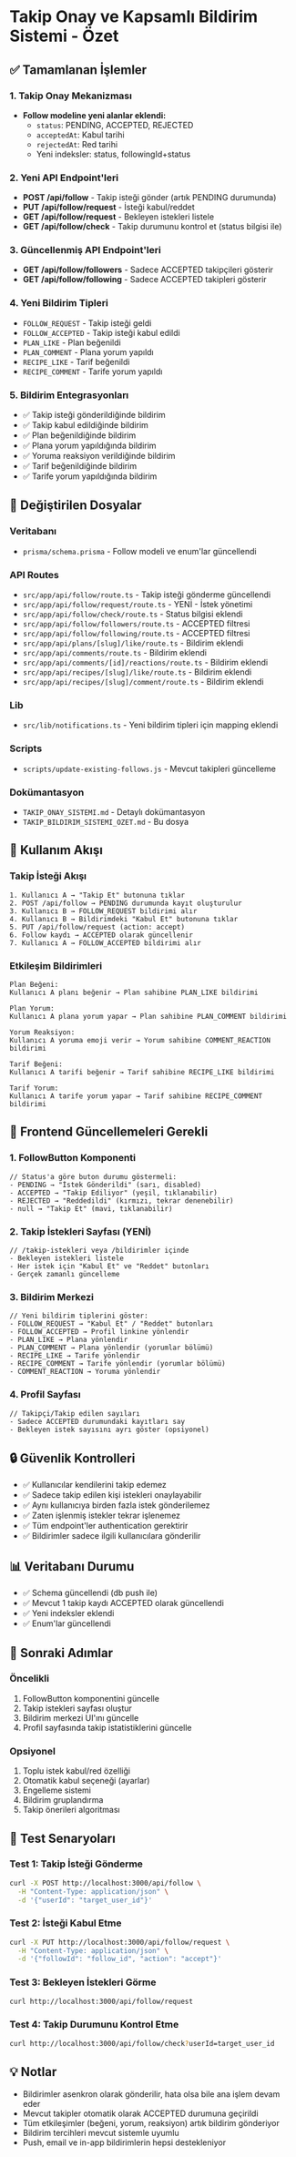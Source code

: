 # Takip Onay ve Kapsamlı Bildirim Sistemi - Özet

## ✅ Tamamlanan İşlemler

### 1. Takip Onay Mekanizması
- **Follow modeline yeni alanlar eklendi:**
  - `status`: PENDING, ACCEPTED, REJECTED
  - `acceptedAt`: Kabul tarihi
  - `rejectedAt`: Red tarihi
  - Yeni indeksler: status, followingId+status

### 2. Yeni API Endpoint'leri
- **POST /api/follow** - Takip isteği gönder (artık PENDING durumunda)
- **PUT /api/follow/request** - İsteği kabul/reddet
- **GET /api/follow/request** - Bekleyen istekleri listele
- **GET /api/follow/check** - Takip durumunu kontrol et (status bilgisi ile)

### 3. Güncellenmiş API Endpoint'leri
- **GET /api/follow/followers** - Sadece ACCEPTED takipçileri gösterir
- **GET /api/follow/following** - Sadece ACCEPTED takipleri gösterir

### 4. Yeni Bildirim Tipleri
- `FOLLOW_REQUEST` - Takip isteği geldi
- `FOLLOW_ACCEPTED` - Takip isteği kabul edildi
- `PLAN_LIKE` - Plan beğenildi
- `PLAN_COMMENT` - Plana yorum yapıldı
- `RECIPE_LIKE` - Tarif beğenildi
- `RECIPE_COMMENT` - Tarife yorum yapıldı

### 5. Bildirim Entegrasyonları
- ✅ Takip isteği gönderildiğinde bildirim
- ✅ Takip kabul edildiğinde bildirim
- ✅ Plan beğenildiğinde bildirim
- ✅ Plana yorum yapıldığında bildirim
- ✅ Yoruma reaksiyon verildiğinde bildirim
- ✅ Tarif beğenildiğinde bildirim
- ✅ Tarife yorum yapıldığında bildirim

## 📁 Değiştirilen Dosyalar

### Veritabanı
- `prisma/schema.prisma` - Follow modeli ve enum'lar güncellendi

### API Routes
- `src/app/api/follow/route.ts` - Takip isteği gönderme güncellendi
- `src/app/api/follow/request/route.ts` - YENİ - İstek yönetimi
- `src/app/api/follow/check/route.ts` - Status bilgisi eklendi
- `src/app/api/follow/followers/route.ts` - ACCEPTED filtresi
- `src/app/api/follow/following/route.ts` - ACCEPTED filtresi
- `src/app/api/plans/[slug]/like/route.ts` - Bildirim eklendi
- `src/app/api/comments/route.ts` - Bildirim eklendi
- `src/app/api/comments/[id]/reactions/route.ts` - Bildirim eklendi
- `src/app/api/recipes/[slug]/like/route.ts` - Bildirim eklendi
- `src/app/api/recipes/[slug]/comment/route.ts` - Bildirim eklendi

### Lib
- `src/lib/notifications.ts` - Yeni bildirim tipleri için mapping eklendi

### Scripts
- `scripts/update-existing-follows.js` - Mevcut takipleri güncelleme

### Dokümantasyon
- `TAKIP_ONAY_SISTEMI.md` - Detaylı dokümantasyon
- `TAKIP_BILDIRIM_SISTEMI_OZET.md` - Bu dosya

## 🔄 Kullanım Akışı

### Takip İsteği Akışı
```
1. Kullanıcı A → "Takip Et" butonuna tıklar
2. POST /api/follow → PENDING durumunda kayıt oluşturulur
3. Kullanıcı B → FOLLOW_REQUEST bildirimi alır
4. Kullanıcı B → Bildirimdeki "Kabul Et" butonuna tıklar
5. PUT /api/follow/request (action: accept)
6. Follow kaydı → ACCEPTED olarak güncellenir
7. Kullanıcı A → FOLLOW_ACCEPTED bildirimi alır
```

### Etkileşim Bildirimleri
```
Plan Beğeni:
Kullanıcı A planı beğenir → Plan sahibine PLAN_LIKE bildirimi

Plan Yorum:
Kullanıcı A plana yorum yapar → Plan sahibine PLAN_COMMENT bildirimi

Yorum Reaksiyon:
Kullanıcı A yoruma emoji verir → Yorum sahibine COMMENT_REACTION bildirimi

Tarif Beğeni:
Kullanıcı A tarifi beğenir → Tarif sahibine RECIPE_LIKE bildirimi

Tarif Yorum:
Kullanıcı A tarife yorum yapar → Tarif sahibine RECIPE_COMMENT bildirimi
```

## 🎯 Frontend Güncellemeleri Gerekli

### 1. FollowButton Komponenti
```tsx
// Status'a göre buton durumu göstermeli:
- PENDING → "İstek Gönderildi" (sarı, disabled)
- ACCEPTED → "Takip Ediliyor" (yeşil, tıklanabilir)
- REJECTED → "Reddedildi" (kırmızı, tekrar denenebilir)
- null → "Takip Et" (mavi, tıklanabilir)
```

### 2. Takip İstekleri Sayfası (YENİ)
```tsx
// /takip-istekleri veya /bildirimler içinde
- Bekleyen istekleri listele
- Her istek için "Kabul Et" ve "Reddet" butonları
- Gerçek zamanlı güncelleme
```

### 3. Bildirim Merkezi
```tsx
// Yeni bildirim tiplerini göster:
- FOLLOW_REQUEST → "Kabul Et" / "Reddet" butonları
- FOLLOW_ACCEPTED → Profil linkine yönlendir
- PLAN_LIKE → Plana yönlendir
- PLAN_COMMENT → Plana yönlendir (yorumlar bölümü)
- RECIPE_LIKE → Tarife yönlendir
- RECIPE_COMMENT → Tarife yönlendir (yorumlar bölümü)
- COMMENT_REACTION → Yoruma yönlendir
```

### 4. Profil Sayfası
```tsx
// Takipçi/Takip edilen sayıları
- Sadece ACCEPTED durumundaki kayıtları say
- Bekleyen istek sayısını ayrı göster (opsiyonel)
```

## 🔒 Güvenlik Kontrolleri

- ✅ Kullanıcılar kendilerini takip edemez
- ✅ Sadece takip edilen kişi istekleri onaylayabilir
- ✅ Aynı kullanıcıya birden fazla istek gönderilemez
- ✅ Zaten işlenmiş istekler tekrar işlenemez
- ✅ Tüm endpoint'ler authentication gerektirir
- ✅ Bildirimler sadece ilgili kullanıcılara gönderilir

## 📊 Veritabanı Durumu

- ✅ Schema güncellendi (db push ile)
- ✅ Mevcut 1 takip kaydı ACCEPTED olarak güncellendi
- ✅ Yeni indeksler eklendi
- ✅ Enum'lar güncellendi

## 🚀 Sonraki Adımlar

### Öncelikli
1. FollowButton komponentini güncelle
2. Takip istekleri sayfası oluştur
3. Bildirim merkezi UI'ını güncelle
4. Profil sayfasında takip istatistiklerini güncelle

### Opsiyonel
1. Toplu istek kabul/red özelliği
2. Otomatik kabul seçeneği (ayarlar)
3. Engelleme sistemi
4. Bildirim gruplandırma
5. Takip önerileri algoritması

## 📝 Test Senaryoları

### Test 1: Takip İsteği Gönderme
```bash
curl -X POST http://localhost:3000/api/follow \
  -H "Content-Type: application/json" \
  -d '{"userId": "target_user_id"}'
```

### Test 2: İsteği Kabul Etme
```bash
curl -X PUT http://localhost:3000/api/follow/request \
  -H "Content-Type: application/json" \
  -d '{"followId": "follow_id", "action": "accept"}'
```

### Test 3: Bekleyen İstekleri Görme
```bash
curl http://localhost:3000/api/follow/request
```

### Test 4: Takip Durumunu Kontrol Etme
```bash
curl http://localhost:3000/api/follow/check?userId=target_user_id
```

## 💡 Notlar

- Bildirimler asenkron olarak gönderilir, hata olsa bile ana işlem devam eder
- Mevcut takipler otomatik olarak ACCEPTED durumuna geçirildi
- Tüm etkileşimler (beğeni, yorum, reaksiyon) artık bildirim gönderiyor
- Bildirim tercihleri mevcut sistemle uyumlu
- Push, email ve in-app bildirimlerin hepsi destekleniyor
